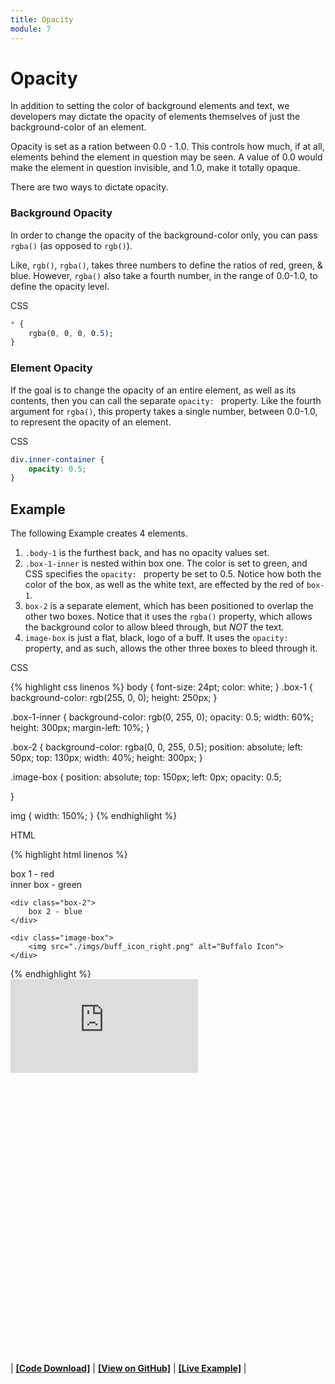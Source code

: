```yaml
---
title: Opacity
module: 7
---
```


# Opacity

In addition to setting the color of background elements and text, we developers may dictate the opacity of elements themselves of just the background-color of an element.

Opacity is set as a ration between 0.0 - 1.0. This controls how much, if at all, elements behind the element in question may be seen. A value of 0.0 would make the element in question invisible, and 1.0, make it totally opaque.

There are two ways to dictate opacity.


### Background Opacity

In order to change the opacity of the background-color only, you can pass `rgba()` (as opposed to `rgb()`).

Like, `rgb()`, `rgba()`, takes three numbers to define the ratios of red, green, & blue. However, `rgba()` also take a fourth number, in the range of 0.0-1.0, to define the opacity level.

<div id="code-heading">CSS</div>

```css
* {
    rgba(0, 0, 0, 0.5);
}
```

### Element Opacity

If the goal is to change the opacity of an entire element, as well as its contents, then you can call the separate `opacity: ` property. Like the fourth argument for `rgba()`, this property takes a single number, between 0.0-1.0, to represent the opacity of an element.


<div id="code-heading">CSS</div>

```css
div.inner-container {
    opacity: 0.5;
}
```

## Example

The following Example creates 4 elements.

1. `.body-1` is the furthest back, and has no opacity values set.
2. `.box-1-inner` is nested within box one. The color is set to green, and CSS specifies the `opacity: ` property be set to 0.5. Notice how both the color of the box, as well as the white text, are effected by the red of `box-1`.
3. `box-2` is a separate element, which has been positioned to overlap the other two boxes. Notice that it uses the `rgba()` property, which allows the background color to allow bleed through, but _NOT_ the text.
4. `image-box` is just a flat, black, logo of a buff. It uses the `opacity: ` property, and as such, allows the other three boxes to bleed through it.

<div id="code-heading">CSS</div>

{% highlight css linenos %}
body {
    font-size: 24pt;
    color: white;
}
.box-1 {
    background-color: rgb(255, 0, 0);
    height: 250px;
}

.box-1-inner {
    background-color: rgb(0, 255, 0);
    opacity: 0.5;
    width: 60%;
    height: 300px;
    margin-left: 10%;
}

.box-2 {
    background-color: rgba(0, 0, 255, 0.5);
    position: absolute;
    left: 50px;
    top: 130px;
    width: 40%;
    height: 300px;
}

.image-box {
    position: absolute;
    top: 150px;
    left: 0px;
    opacity: 0.5;

}

img {
    width: 150%;
}
{% endhighlight %}

<div id="code-ruler"></div>
<div id="code-heading">HTML</div>

{% highlight html linenos %}
<body>
    <div class="box-1">
        box 1 - red
        <div class="box-1-inner">
            inner box - green
        </div>
    </div>

    <div class="box-2">
        box 2 - blue
    </div>

    <div class="image-box">
        <img src="./imgs/buff_icon_right.png" alt="Buffalo Icon">
    </div>
</body>
{% endhighlight %}

<div class="displayed_code_example">
    <div class="embed-responsive" style="padding-bottom:450px"><iframe class="embed-responsive-item" src="https://montana-media-arts.github.io/341-work/lectureCode/07/opacity/" frameborder="0" allowfullscreen></iframe></div>
</div>

| [**[Code Download]**](https://github.com/Montana-Media-Arts/341-work/raw/master/lectureCode/07/opacity/opacity.zip) | [**[View on GitHub]**](https://github.com/Montana-Media-Arts/341-work/raw/master/lectureCode/07/opacity/) | [**[Live Example]**](https://montana-media-arts.github.io/341-work/lectureCode/07/opacity/) |
